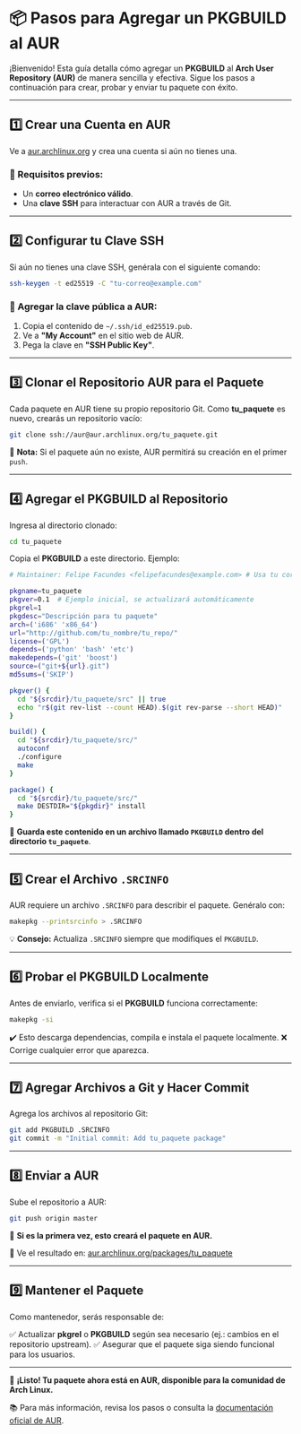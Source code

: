 # 📦 Pasos para Agregar un PKGBUILD al AUR

¡Bienvenido! Esta guía detalla cómo agregar un **PKGBUILD** al **Arch User Repository (AUR)** de manera sencilla y efectiva. Sigue los pasos a continuación para crear, probar y enviar tu paquete con éxito.

---

## 1️⃣ Crear una Cuenta en AUR
Ve a [aur.archlinux.org](https://aur.archlinux.org) y crea una cuenta si aún no tienes una.

### 📌 Requisitos previos:
- Un **correo electrónico válido**.
- Una **clave SSH** para interactuar con AUR a través de Git.

---

## 2️⃣ Configurar tu Clave SSH
Si aún no tienes una clave SSH, genérala con el siguiente comando:

```bash
ssh-keygen -t ed25519 -C "tu-correo@example.com"
```

### 🔑 Agregar la clave pública a AUR:
1. Copia el contenido de `~/.ssh/id_ed25519.pub`.
2. Ve a **"My Account"** en el sitio web de AUR.
3. Pega la clave en **"SSH Public Key"**.

---

## 3️⃣ Clonar el Repositorio AUR para el Paquete
Cada paquete en AUR tiene su propio repositorio Git. Como **tu_paquete** es nuevo, crearás un repositorio vacío:

```bash
git clone ssh://aur@aur.archlinux.org/tu_paquete.git
```

📌 **Nota:** Si el paquete aún no existe, AUR permitirá su creación en el primer `push`.

---

## 4️⃣ Agregar el PKGBUILD al Repositorio
Ingresa al directorio clonado:

```bash
cd tu_paquete
```

Copia el **PKGBUILD** a este directorio. Ejemplo:

```bash
# Maintainer: Felipe Facundes <felipefacundes@example.com> # Usa tu correo real

pkgname=tu_paquete
pkgver=0.1  # Ejemplo inicial, se actualizará automáticamente
pkgrel=1
pkgdesc="Descripción para tu paquete"
arch=('i686' 'x86_64')
url="http://github.com/tu_nombre/tu_repo/"
license=('GPL')
depends=('python' 'bash' 'etc')
makedepends=('git' 'boost')
source=("git+${url}.git")
md5sums=('SKIP')

pkgver() {
  cd "${srcdir}/tu_paquete/src" || true
  echo "r$(git rev-list --count HEAD).$(git rev-parse --short HEAD)"
}

build() {
  cd "${srcdir}/tu_paquete/src/"
  autoconf
  ./configure
  make
}

package() {
  cd "${srcdir}/tu_paquete/src/"
  make DESTDIR="${pkgdir}" install
}
```

📌 **Guarda este contenido en un archivo llamado `PKGBUILD` dentro del directorio `tu_paquete`**.

---

## 5️⃣ Crear el Archivo `.SRCINFO`
AUR requiere un archivo `.SRCINFO` para describir el paquete. Genéralo con:

```bash
makepkg --printsrcinfo > .SRCINFO
```

💡 **Consejo:** Actualiza `.SRCINFO` siempre que modifiques el `PKGBUILD`.

---

## 6️⃣ Probar el PKGBUILD Localmente
Antes de enviarlo, verifica si el **PKGBUILD** funciona correctamente:

```bash
makepkg -si
```

✔️ Esto descarga dependencias, compila e instala el paquete localmente.
❌ Corrige cualquier error que aparezca.

---

## 7️⃣ Agregar Archivos a Git y Hacer Commit
Agrega los archivos al repositorio Git:

```bash
git add PKGBUILD .SRCINFO
git commit -m "Initial commit: Add tu_paquete package"
```

---

## 8️⃣ Enviar a AUR
Sube el repositorio a AUR:

```bash
git push origin master
```

📌 **Si es la primera vez, esto creará el paquete en AUR.**

🔗 Ve el resultado en: [aur.archlinux.org/packages/tu_paquete](https://aur.archlinux.org/packages/tu_paquete)

---

## 9️⃣ Mantener el Paquete
Como mantenedor, serás responsable de:

✅ Actualizar **pkgrel** o **PKGBUILD** según sea necesario (ej.: cambios en el repositorio upstream).
✅ Asegurar que el paquete siga siendo funcional para los usuarios.

---

🎉 **¡Listo! Tu paquete ahora está en AUR, disponible para la comunidad de Arch Linux.**

📚 Para más información, revisa los pasos o consulta la [documentación oficial de AUR](https://wiki.archlinux.org/title/Arch_User_Repository).

